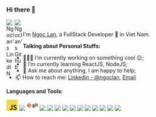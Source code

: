 ### Hi there 👋
<a href="https://www.linkedin.com/in/doanthingoclan98/">
  <img align="left" alt="Ngoclan's LinkedIN" width="22px" src="https://cdn.jsdelivr.net/npm/simple-icons@3.13.0/icons/linkedin.svg" />
</a>
<a href="https://github.com/NgoclanDoan">
  <img align="left" alt="Ngoclan's Github" width="22px" src="https://cdn.jsdelivr.net/npm/simple-icons@v3/icons/github.svg" />
</a>
<br />

I'm [Ngoc Lan](https://www.linkedin.com/in/doan-thi-ngoc-lan-993616188/), a FullStack Developer 🚀 in Viet Nam.
  
**Talking about Personal Stuffs:**

- 👨🏽‍💻 I’m currently working on something cool :wink:;
- 🌱 I’m currently learning ReactJS, NodeJS; 
- 💬 Ask me about anything, I am happy to help;
- 📫 How to reach me: [Linkedin - @ngoclan](https://www.linkedin.com/in/doanthingoclan98/), [Email](mailto:dtnlanat13m@gmail.com)


**Languages and Tools:**  

<code><img height="30" src="https://raw.githubusercontent.com/github/explore/80688e429a7d4ef2fca1e82350fe8e3517d3494d/topics/javascript/javascript.png"></code>
<code><img height="30" src="https://cdn.jsdelivr.net/gh/devicons/devicon/icons/typescript/typescript-original.svg"></code>
<code><img height="30" src="https://raw.githubusercontent.com/github/explore/80688e429a7d4ef2fca1e82350fe8e3517d3494d/topics/git/git.png"></code>
<code><img height="30" src="https://cdn.jsdelivr.net/gh/devicons/devicon/icons/bootstrap/bootstrap-original-wordmark.svg"></code>
<code><img height="30" src="https://cdn.jsdelivr.net/gh/devicons/devicon/icons/css3/css3-original.svg"></code>
<code><img height="30" src="https://cdn.jsdelivr.net/gh/devicons/devicon/icons/jest/jest-plain.svg"></code>
<code><img height="30" src="https://cdn.jsdelivr.net/gh/devicons/devicon/icons/mysql/mysql-original-wordmark.svg"></code>
<code><img height="30" src="https://cdn.jsdelivr.net/gh/devicons/devicon/icons/nestjs/nestjs-plain.svg"></code>
<code><img height="30" src="https://cdn.jsdelivr.net/gh/devicons/devicon/icons/nextjs/nextjs-original-wordmark.svg"></code>
<code><img height="30" src="https://cdn.jsdelivr.net/gh/devicons/devicon/icons/nodejs/nodejs-original.svg"></code>
<code><img height="30" src="https://cdn.jsdelivr.net/gh/devicons/devicon/icons/react/react-original.svg"></code>
<code><img height="30" src="https://cdn.jsdelivr.net/gh/devicons/devicon/icons/redux/redux-original.svg"></code>
<code><img height="30" src="https://cdn.jsdelivr.net/gh/devicons/devicon/icons/redis/redis-original.svg"></code>
<code><img height="30" src="https://cdn.jsdelivr.net/gh/devicons/devicon/icons/sequelize/sequelize-original.svg"></code>


